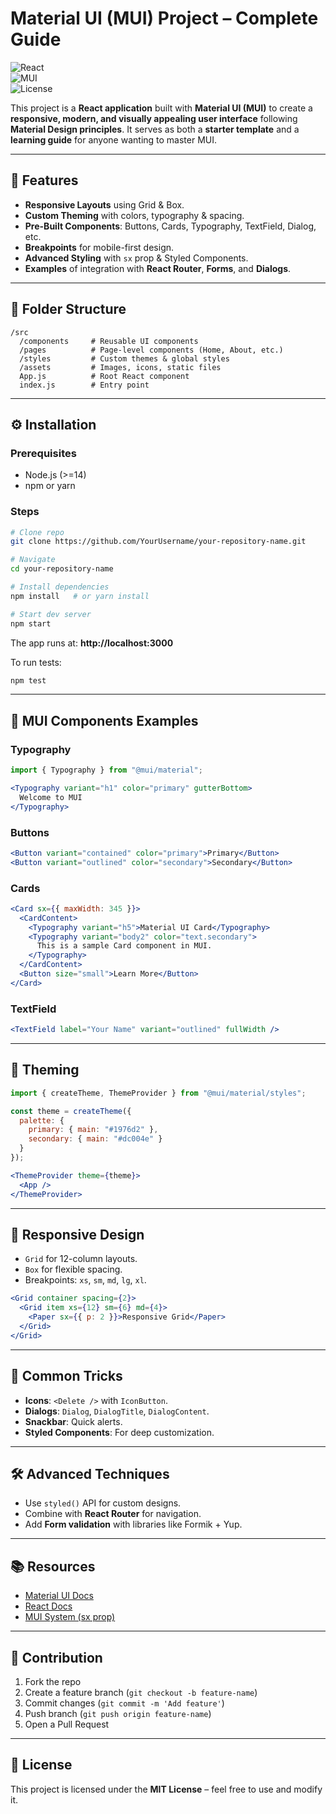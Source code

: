 
# Material UI (MUI) Project – Complete Guide  

![React](https://img.shields.io/badge/React-18-blue?logo=react)  
![MUI](https://img.shields.io/badge/Material--UI-v5-blue?logo=mui)  
![License](https://img.shields.io/badge/license-MIT-green)  

This project is a **React application** built with **Material UI (MUI)** to create a **responsive, modern, and visually appealing user interface** following **Material Design principles**. It serves as both a **starter template** and a **learning guide** for anyone wanting to master MUI.  

---

## 🚀 Features  

- **Responsive Layouts** using Grid & Box.  
- **Custom Theming** with colors, typography & spacing.  
- **Pre-Built Components**: Buttons, Cards, Typography, TextField, Dialog, etc.  
- **Breakpoints** for mobile-first design.  
- **Advanced Styling** with `sx` prop & Styled Components.  
- **Examples** of integration with **React Router**, **Forms**, and **Dialogs**.  

---

## 📂 Folder Structure  

```
/src
  /components     # Reusable UI components
  /pages          # Page-level components (Home, About, etc.)
  /styles         # Custom themes & global styles
  /assets         # Images, icons, static files
  App.js          # Root React component
  index.js        # Entry point
```

---

## ⚙️ Installation  

### Prerequisites  
- Node.js (>=14)  
- npm or yarn  

### Steps  

```bash
# Clone repo
git clone https://github.com/YourUsername/your-repository-name.git

# Navigate
cd your-repository-name

# Install dependencies
npm install   # or yarn install

# Start dev server
npm start
```

The app runs at: **http://localhost:3000**  

To run tests:  
```bash
npm test
```

---

## 📘 MUI Components Examples  

### Typography  

```jsx
import { Typography } from "@mui/material";

<Typography variant="h1" color="primary" gutterBottom>
  Welcome to MUI
</Typography>
```

### Buttons  

```jsx
<Button variant="contained" color="primary">Primary</Button>
<Button variant="outlined" color="secondary">Secondary</Button>
```

### Cards  

```jsx
<Card sx={{ maxWidth: 345 }}>
  <CardContent>
    <Typography variant="h5">Material UI Card</Typography>
    <Typography variant="body2" color="text.secondary">
      This is a sample Card component in MUI.
    </Typography>
  </CardContent>
  <Button size="small">Learn More</Button>
</Card>
```

### TextField  

```jsx
<TextField label="Your Name" variant="outlined" fullWidth />
```

---

## 🎨 Theming  

```jsx
import { createTheme, ThemeProvider } from "@mui/material/styles";

const theme = createTheme({
  palette: {
    primary: { main: "#1976d2" },
    secondary: { main: "#dc004e" }
  }
});

<ThemeProvider theme={theme}>
  <App />
</ThemeProvider>
```

---

## 📱 Responsive Design  

- `Grid` for 12-column layouts.  
- `Box` for flexible spacing.  
- Breakpoints: `xs`, `sm`, `md`, `lg`, `xl`.  

```jsx
<Grid container spacing={2}>
  <Grid item xs={12} sm={6} md={4}>
    <Paper sx={{ p: 2 }}>Responsive Grid</Paper>
  </Grid>
</Grid>
```

---

## 🔧 Common Tricks  

- **Icons**: `<Delete />` with `IconButton`.  
- **Dialogs**: `Dialog`, `DialogTitle`, `DialogContent`.  
- **Snackbar**: Quick alerts.  
- **Styled Components**: For deep customization.  

---

## 🛠️ Advanced Techniques  

- Use `styled()` API for custom designs.  
- Combine with **React Router** for navigation.  
- Add **Form validation** with libraries like Formik + Yup.  

---

## 📚 Resources  

- [Material UI Docs](https://mui.com/)  
- [React Docs](https://react.dev/)  
- [MUI System (sx prop)](https://mui.com/system/the-sx-prop/)  

---

## 🤝 Contribution  

1. Fork the repo  
2. Create a feature branch (`git checkout -b feature-name`)  
3. Commit changes (`git commit -m 'Add feature'`)  
4. Push branch (`git push origin feature-name`)  
5. Open a Pull Request  

---

## 📜 License  

This project is licensed under the **MIT License** – feel free to use and modify it.  
